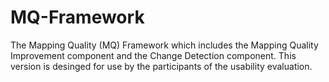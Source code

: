 # MQ-Framework
The Mapping Quality (MQ) Framework which includes the Mapping Quality Improvement component and the Change Detection component. This version is desinged for use by the participants of the usability evaluation.
